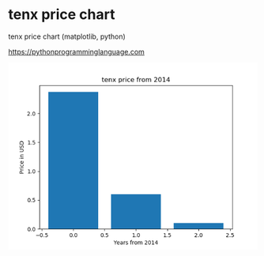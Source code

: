 # tenx price chart 

tenx price chart (matplotlib, python)

https://pythonprogramminglanguage.com

<img src='chart.png'>
